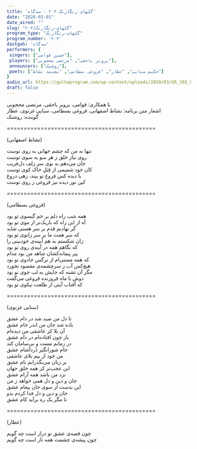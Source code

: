 ```yaml
---
title: 'گلهای رنگارنگ ۲۰۳ - سه‌گاه'
date: "2020-03-01"
date_aired: ""
slug: "گلهای-رنگارنگ/۲۰۳"
program_type: "گلهای-رنگارنگ"
program_number: '۲۰۳'
dastgah: 'سه‌گاه'
performers: {
 singers: ["حسین قوامی"],
 players: ["پرویز یاحقی", "مرتضی محجوبی"],
 announcers: ["روشنک"],
 poets: ["حکیم سنایی", "عطار", "فروغی بسطامی", "معتمد نشاط"]
}
audio_url: https://golhaprogram.com/wp-content/uploads/2020/03/GR_203_Ghavami.mp3
draft: false
---
```



با همکاری: قوامی، پرویز یاحقی، مرتضی محجوبی  
اشعار متن برنامه: نشاط اصفهانی، فروغی بسطامی، سنایی غزنوی، عطار  
گوینده: روشنک  

============================================

(نشاط اصفهانی)

تنها نه من که چشم جهانی به روی توست  
روی نیاز خلق ز هر سو به سوی توست  
جان می‌دهم به بوی سر زلف دل‌فریب  
کان خود شمیمی از قِبَلِ خاک کوی توست  
با دیده کس فروغ تو بیند، زهی دروغ  
کین نور دیده نیز فروغی ز روی توست  

============================================

(فروغی بسطامی)


همه شب راه دلم بر خم گیسوی تو بود  
 آه از این راه که باریک‌تر از موی تو بود  
 گر نهادیم قدم بر سر هستی شاید  
 که سر همت ما بر سر زانوی تو بود  
زان شکستم به هم آیینه‌ی خودبینی را  
که نگاهم همه در آینه‌ی روی تو بود  
پیر پیمانه‌کشان شاهد من بود مدام  
که همه مستی‌ام از نرگس جادوی تو بود  
هیچ‌کس آب ز سرچشمه‌ی مقصود نخورد  
مگر آن تشنه که جایش به لب جوی تو بود  
دوش با ماه فروزنده فروغی می‌گفت  
که آفتاب آیتی از طلعت نیکوی تو بود  


============================================

(سنایی غزنوی)

تا دل من صید شد در دام عشق  
باده شد جان من اندر جام عشق  
آن بلا کز عاشقی من دیده‌ام  
باز چون افتاده‌ام در دام عشق  
در زمانم مست و بی‌سامان کند  
جام شورانگیز دُرد‌آشام عشق  
من خود از بیم بلای عاشقی  
بر زبان می‌نگذرانم نام عشق  
این عجب‌تر کز همه خلق جهان  
نزد من باشد همه آرام عشق  
جان و دین و دل همی خواهد ز من  
این بدست از سوی جان پیغام عشق  
جان و دین و دل فدا کردم بدو  
تا مگر یک ره برآید کام عشق  

============================================

(عطار)

چون قصه‌ی عشق تو دراز است چه گویم  
چون پیشه‌ی چشمت همه ناز است چه گویم  
